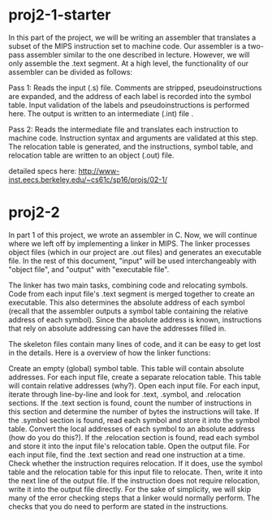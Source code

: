 # proj2-1-starter

In this part of the project, we will be writing an assembler that translates a subset of the MIPS instruction set to machine code. Our assembler is a two-pass assembler similar to the one described in lecture. However, we will only assemble the .text segment. At a high level, the functionality of our assembler can be divided as follows:

Pass 1: Reads the input (.s) file. Comments are stripped, pseudoinstructions are expanded, and the address of each label is recorded into the symbol table. Input validation of the labels and pseudoinstructions is performed here. The output is written to an intermediate (.int) file .

Pass 2: Reads the intermediate file and translates each instruction to machine code. Instruction syntax and arguments are validated at this step. The relocation table is generated, and the instructions, symbol table, and relocation table are written to an object (.out) file.

detailed specs here: http://www-inst.eecs.berkeley.edu/~cs61c/sp16/projs/02-1/


# proj2-2
In part 1 of this project, we wrote an assembler in C. Now, we will continue where we left off by implementing a linker in MIPS. The linker processes object files (which in our project are .out files) and generates an executable file. In the rest of this document, "input" will be used interchangeably with "object file", and "output" with "executable file".

The linker has two main tasks, combining code and relocating symbols. Code from each input file's .text segment is merged together to create an executable. This also determines the absolute address of each symbol (recall that the assembler outputs a symbol table containing the relative address of each symbol). Since the absolute address is known, instructions that rely on absolute addressing can have the addresses filled in.

The skeleton files contain many lines of code, and it can be easy to get lost in the details. Here is a overview of how the linker functions:

Create an empty (global) symbol table. This table will contain absolute addresses.
For each input file, create a separate relocation table. This table will contain relative addresses (why?).
Open each input file. For each input, iterate through line-by-line and look for .text, .symbol, and .relocation sections.
If the .text section is found, count the number of instructions in this section and determine the number of bytes the instructions will take.
If the .symbol section is found, read each symbol and store it into the symbol table. Convert the local addresses of each symbol to an absolute address (how do you do this?).
If the .relocation section is found, read each symbol and store it into the input file's relocation table.
Open the output file.
For each input file, find the .text section and read one instruction at a time. Check whether the instruction requires relocation. If it does, use the symbol table and the relocation table for this input file to relocate. Then, write it into the next line of the output file. If the instruction does not require relocation, write it into the output file directly.
For the sake of simplicity, we will skip many of the error checking steps that a linker would normally perform. The checks that you do need to perform are stated in the instructions.